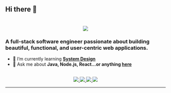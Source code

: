 ## Hi there 👋

<!--
**shubhanshu0006/shubhanshu0006** is a ✨ _special_ ✨ repository because its `README.md` (this file) appears on your GitHub profile.

Here are some ideas to get you started:

- 🔭 I’m currently working on ...
- 🌱 I’m currently learning ...
- 👯 I’m looking to collaborate on ...
- 🤔 I’m looking for help with ...
- 💬 Ask me about ...
- 📫 How to reach me: ...
- 😄 Pronouns: ...
- ⚡ Fun fact: ...
-->



<h1 align="center">
    <img src="https://readme-typing-svg.herokuapp.com/?font=Inter&size=48&center=true&vCenter=true&width=500&height=70&color=4493F8&duration=4000&lines=Hi+There!+👋;+I'm+Shubhanshu!;" />
</h1>

### A full-stack software engineer passionate about building beautiful, functional, and user-centric web applications.


- 🌱 I’m currently learning **[System Design](https://blog.bytebytego.com/p/free-system-design-pdf-158-pages)**
- 💬 Ask me about **Java, Node.js, React...or anything [here](https://github.com/{USERNAME}/{USERNAME}/issues)**

<br>

<div align="center">
  <a href="chijiokeokorji@gmail.com">
    <img src="https://img.shields.io/badge/Gmail-333333?style=for-the-badge&logo=gmail&logoColor=red" />
  </a>
  <a href="https://linkedin.com/in/chijiokeokorji" target="_blank">
    <img src="https://img.shields.io/badge/LinkedIn-0077B5?style=for-the-badge&logo=linkedin&logoColor=white" target="_blank" />
  </a>
  <a href="https://medium.com/@chijiokeokorji" target="_blank">
    <img src="https://img.shields.io/badge/Medium-000000?style=for-the-badge&logo=medium&logoColor=white" target="_blank" />
  </a>
  <a href="https://codepen.io/chijiokeokorji" target="_blank">
    <img src="https://img.shields.io/badge/CodePen-1e1f26?style=for-the-badge&logo=codepen&logoColor=white" target="_blank" />
  </a>
</div>

<hr>
